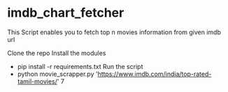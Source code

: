 # imdb_chart_fetcher
This Script enables you to fetch top n movies information from given imdb url

Clone the repo
Install the modules
 - pip install -r requirements.txt
 Run the script 
  - python movie_scrapper.py 'https://www.imdb.com/india/top-rated-tamil-movies/' 7
